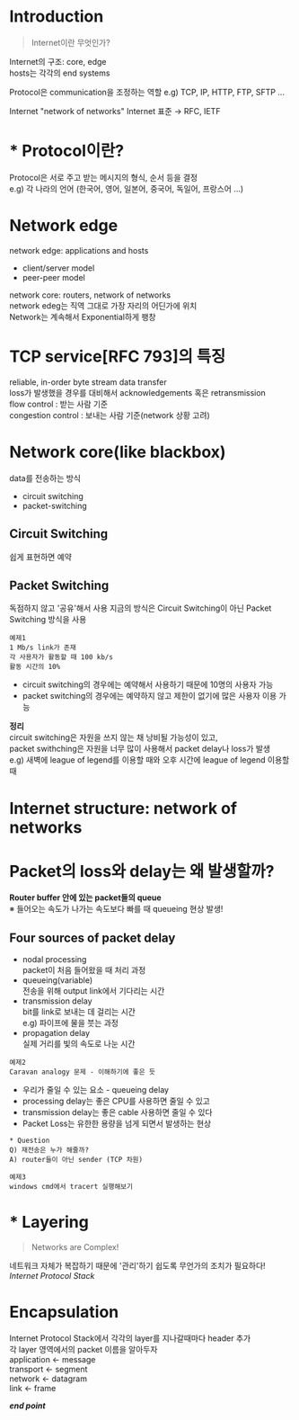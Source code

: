 # Introduction
> Internet이란 무엇인가?

Internet의 구조: core, edge<br/>
hosts는 각각의 end systems

Protocol은 communication을 조정하는 역할  e.g) TCP, IP, HTTP, FTP, SFTP ...

Internet "network of networks"  Internet 표준 → RFC, IETF

# * Protocol이란?
Protocol은 서로 주고 받는 메시지의 형식, 순서 등을 결정  
e.g) 각 나라의 언어 (한국어, 영어, 일본어, 중국어, 독일어, 프랑스어 ...)

# Network edge
network edge: applications and hosts  
* client/server model
* peer-peer model

network core: routers, network of networks  
network edeg는 직역 그대로 가장 자리의 어딘가에 위치  
Network는 계속해서 Exponential하게 팽창  

# TCP service[RFC 793]의 특징  
reliable, in-order byte stream data transfer  
loss가 발생했을 경우를 대비해서 acknowledgements 혹은 retransmission  
flow control : 받는 사람 기준  
congestion control : 보내는 사람 기준(network 상황 고려)  

# Network core(like blackbox)  
data를 전송하는 방식  
* circuit switching  
* packet-switching  

## Circuit Switching  
쉽게 표현하면 예약  
## Packet Switching  
독점하지 않고 '공유'해서 사용
지금의 방식은 Circuit Switching이 아닌 Packet Switching 방식을 사용  
~~~~
예제1
1 Mb/s link가 존재  
각 사용자가 활동할 때 100 kb/s  
활동 시간의 10%
~~~~
* circuit switching의 경우에는 예약해서 사용하기 때문에 10명의 사용자 가능  
* packet switching의 경우에는 예약하지 않고 제한이 없기에 많은 사용자 이용 가능  

<b>정리</b>  
circuit switching은 자원을 쓰지 않는 채 낭비될 가능성이 있고,  
packet swithching은 자원을 너무 많이 사용해서 packet delay나 loss가 발생  
e.g) 새벽에 league of legend를 이용할 때와 오후 시간에 league of legend 이용할 때  

# Internet structure: network of networks  

# Packet의 loss와 delay는 왜 발생할까?  
<b>Router buffer 안에 있는 packet들의 queue</b>  
※ 들어오는 속도가 나가는 속도보다 빠를 때 queueing 현상 발생!  

## Four sources of packet delay  
* nodal processing  
packet이 처음 들어왔을 때 처리 과정  
* queueing(variable)  
전송을 위해 output link에서 기다리는 시간  
* transmission delay  
bit를 link로 보내는 데 걸리는 시간  
e.g) 파이프에 물을 붓는 과정  
* propagation delay   
실제 거리를 빛의 속도로 나눈 시간  
~~~~
예제2  
Caravan analogy 문제 - 이해하기에 좋은 듯
~~~~
* 우리가 줄일 수 있는 요소 - queueing delay  
* processing delay는 좋은 CPU를 사용하면 줄일 수 있고  
* transmission delay는 좋은 cable 사용하면 줄일 수 있다  
* Packet Loss는 유한한 용량을 넘게 되면서 발생하는 현상  

~~~~
* Question
Q) 재전송은 누가 해줄까?  
A) router들이 아닌 sender (TCP 차원)    
~~~~  

~~~~
예제3  
windows cmd에서 tracert 실행해보기
~~~~  

# * Layering  
> Networks are Complex!  

네트워크 자체가 복잡하기 때문에 '관리'하기 쉽도록 무언가의 조치가 필요하다!  
*Internet Protocol Stack*  

# Encapsulation  
Internet Protocol Stack에서 각각의 layer를 지나갈때마다 header 추가  
각 layer 영역에서의 packet 이름을 알아두자  
application ← message  
transport ← segment  
network ← datagram  
link ← frame  

<b>*end point*</b>  
